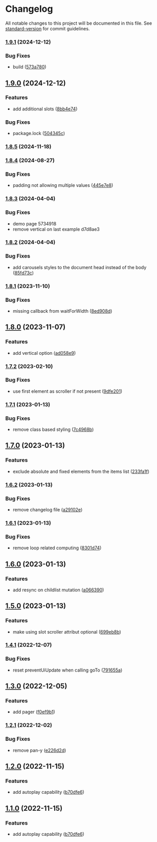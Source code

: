 # Changelog

All notable changes to this project will be documented in this file. See [standard-version](https://github.com/conventional-changelog/standard-version) for commit guidelines.

### [1.9.1](https://github.com/corentin-gautier/snap-carousel/compare/v1.9.0...v1.9.1) (2024-12-12)


### Bug Fixes

* build ([573a780](https://github.com/corentin-gautier/snap-carousel/commit/573a7801de898baeb0a6d2758cdeebda76e7573d))

## [1.9.0](https://github.com/corentin-gautier/snap-carousel/compare/v1.8.5...v1.9.0) (2024-12-12)


### Features

* add additional slots ([8bb4e74](https://github.com/corentin-gautier/snap-carousel/commit/8bb4e74e38125b7420bbd5f65d4149962c3585fb))


### Bug Fixes

* package.lock ([504345c](https://github.com/corentin-gautier/snap-carousel/commit/504345cda4fffd5ff5272c04dd88b9a2872784a2))

### [1.8.5](https://github.com/corentin-gautier/snap-carousel/compare/v1.8.4...v1.8.5) (2024-11-18)

### [1.8.4](https://github.com/corentin-gautier/snap-carousel/compare/v1.8.3...v1.8.4) (2024-08-27)


### Bug Fixes

* padding not allowing multiple values ([445e7e8](https://github.com/corentin-gautier/snap-carousel/commit/445e7e833d0af322c5f42d453bdb46e3daad8bc9))

### [1.8.3](///compare/v1.8.2...v1.8.3) (2024-04-04)


### Bug Fixes

* demo page 5734918
* remove vertical on last example d7d8ae3

### [1.8.2](https://github.com/corentin-gautier/snap-carousel/compare/v1.8.1...v1.8.2) (2024-04-04)


### Bug Fixes

* add carousels styles to the document head instead of the body ([85fd73c](https://github.com/corentin-gautier/snap-carousel/commit/85fd73ce349800b7249954d4e20c01d428fa56f6))

### [1.8.1](https://github.com/corentin-gautier/snap-carousel/compare/v1.8.0...v1.8.1) (2023-11-10)


### Bug Fixes

* missing callback from waitForWidth ([8ed908d](https://github.com/corentin-gautier/snap-carousel/commit/8ed908d1d6af3944d540788fdc4d0196e660c266))

## [1.8.0](https://github.com/corentin-gautier/snap-carousel/compare/v1.7.2...v1.8.0) (2023-11-07)


### Features

* add vertical option ([ad058e9](https://github.com/corentin-gautier/snap-carousel/commit/ad058e9cb8a27683d9d6db723f82fef2c09914cb))

### [1.7.2](https://github.com/corentin-gautier/snap-carousel/compare/v1.7.1...v1.7.2) (2023-02-10)


### Bug Fixes

* use first element as scroller if not present ([9dfe201](https://github.com/corentin-gautier/snap-carousel/commit/9dfe201aac71f6f3a9cd491968a8a6725483bdac))

### [1.7.1](https://github.com/corentin-gautier/snap-carousel/compare/v1.7.0...v1.7.1) (2023-01-13)


### Bug Fixes

* remove class based styling ([7c4968b](https://github.com/corentin-gautier/snap-carousel/commit/7c4968b2e4732e2cfba5b18ad42ae8661c5e3e42))

## [1.7.0](https://github.com/corentin-gautier/snap-carousel/compare/v1.6.2...v1.7.0) (2023-01-13)


### Features

* exclude absolute and fixed elements from the items list ([233fa1f](https://github.com/corentin-gautier/snap-carousel/commit/233fa1fb725ecff33281fb8d620e760d4ea1dcf2))

### [1.6.2](https://github.com/corentin-gautier/snap-carousel/compare/v1.6.1...v1.6.2) (2023-01-13)


### Bug Fixes

* remove changelog file ([a29102e](https://github.com/corentin-gautier/snap-carousel/commit/a29102e335716bce097cfccb61b813db38ab47a8))

### [1.6.1](https://github.com/corentin-gautier/snap-carousel/compare/v1.6.0...v1.6.1) (2023-01-13)


### Bug Fixes

* remove loop related computing ([8301d74](https://github.com/corentin-gautier/snap-carousel/commit/8301d74b6dd282dce80cedde40356f7b0fc99532))

## [1.6.0](https://github.com/corentin-gautier/snap-carousel/compare/v1.5.0...v1.6.0) (2023-01-13)


### Features

* add resync on childlist mutation ([a066390](https://github.com/corentin-gautier/snap-carousel/commit/a0663909e124978c3a1aad4b3e774376565a6975))

## [1.5.0](https://github.com/corentin-gautier/snap-carousel/compare/v1.4.1...v1.5.0) (2023-01-13)


### Features

* make using slot scroller attribut optional ([699eb8b](https://github.com/corentin-gautier/snap-carousel/commit/699eb8b28f42ea3b08633424ac8bba0114dc3c52))

### [1.4.1](https://github.com/corentin-gautier/snap-carousel/compare/v1.4.0...v1.4.1) (2022-12-07)


### Bug Fixes

* reset preventUiUpdate when calling goTo ([791655a](https://github.com/corentin-gautier/snap-carousel/commit/791655aa34153d16b744f3274fad8c0face228ac))

## [1.3.0](https://github.com/corentin-gautier/snap-carousel/compare/v1.2.1...v1.3.0) (2022-12-05)


### Features

* add pager ([f0ef9b1](https://github.com/corentin-gautier/snap-carousel/commit/f0ef9b1ea6b2cd6a3e662569f0f7e0414ad45268))

### [1.2.1](https://github.com/corentin-gautier/snap-carousel/compare/v1.2.0...v1.2.1) (2022-12-02)


### Bug Fixes

* remove pan-y ([e226d2d](https://github.com/corentin-gautier/snap-carousel/commit/e226d2d25ce8bb70f752bdc6318169d84b322eae))

## [1.2.0](https://github.com/corentin-gautier/snap-carousel/compare/v1.0.6...v1.2.0) (2022-11-15)


### Features

* add autoplay capability ([b70dfe6](https://github.com/corentin-gautier/snap-carousel/commit/b70dfe694addc4b09fc77196045c155808588d65))

## [1.1.0](https://github.com/corentin-gautier/snap-carousel/compare/v1.0.6...v1.1.0) (2022-11-15)


### Features

* add autoplay capability ([b70dfe6](https://github.com/corentin-gautier/snap-carousel/commit/b70dfe694addc4b09fc77196045c155808588d65))
